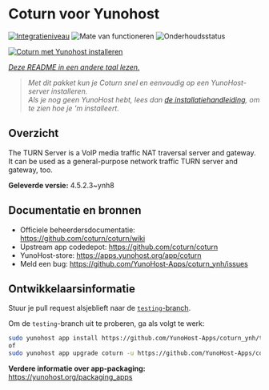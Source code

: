 <!--
NB: Deze README is automatisch gegenereerd door <https://github.com/YunoHost/apps/tree/master/tools/readme_generator>
Hij mag NIET handmatig aangepast worden.
-->

# Coturn voor Yunohost

[![Integratieniveau](https://dash.yunohost.org/integration/coturn.svg)](https://ci-apps.yunohost.org/ci/apps/coturn/) ![Mate van functioneren](https://ci-apps.yunohost.org/ci/badges/coturn.status.svg) ![Onderhoudsstatus](https://ci-apps.yunohost.org/ci/badges/coturn.maintain.svg)

[![Coturn met Yunohost installeren](https://install-app.yunohost.org/install-with-yunohost.svg)](https://install-app.yunohost.org/?app=coturn)

*[Deze README in een andere taal lezen.](./ALL_README.md)*

> *Met dit pakket kun je Coturn snel en eenvoudig op een YunoHost-server installeren.*  
> *Als je nog geen YunoHost hebt, lees dan [de installatiehandleiding](https://yunohost.org/install), om te zien hoe je 'm installeert.*

## Overzicht

The TURN Server is a VoIP media traffic NAT traversal server and gateway. It can be used as a general-purpose network traffic TURN server and gateway, too.

**Geleverde versie:** 4.5.2.3~ynh8
## Documentatie en bronnen

- Officiele beheerdersdocumentatie: <https://github.com/coturn/coturn/wiki>
- Upstream app codedepot: <https://github.com/coturn/coturn>
- YunoHost-store: <https://apps.yunohost.org/app/coturn>
- Meld een bug: <https://github.com/YunoHost-Apps/coturn_ynh/issues>

## Ontwikkelaarsinformatie

Stuur je pull request alsjeblieft naar de [`testing`-branch](https://github.com/YunoHost-Apps/coturn_ynh/tree/testing).

Om de `testing`-branch uit te proberen, ga als volgt te werk:

```bash
sudo yunohost app install https://github.com/YunoHost-Apps/coturn_ynh/tree/testing --debug
of
sudo yunohost app upgrade coturn -u https://github.com/YunoHost-Apps/coturn_ynh/tree/testing --debug
```

**Verdere informatie over app-packaging:** <https://yunohost.org/packaging_apps>

